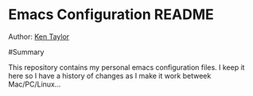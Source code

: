 # Emacs Configuration README

Author: [Ken Taylor](mailto:ktaylor@gotechark.com?subject=Emacs%20Configuration)

#Summary

This repository contains my personal emacs configuration files. 
I keep it here so I have a history of changes as I make it work betweek Mac/PC/Linux...

